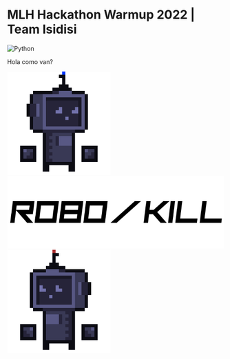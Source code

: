 # MLH Hackathon Warmup 2022 | Team Isidisi
![Python](https://img.shields.io/badge/Python->=3-Blue?logo=python)

Hola como van?


<img src="https://github.com/asaPUP/MLH-Hackathon-2022-Isidisi/blob/main/readme_files/blueRobot.gif" slign="center" width="240"><img src="https://github.com/asaPUP/MLH-Hackathon-2022-Isidisi/blob/main/readme_files/title.png" slign="center"><img src="https://github.com/asaPUP/MLH-Hackathon-2022-Isidisi/blob/main/readme_files/blueRobot0.gif" slign="center" width="240">

